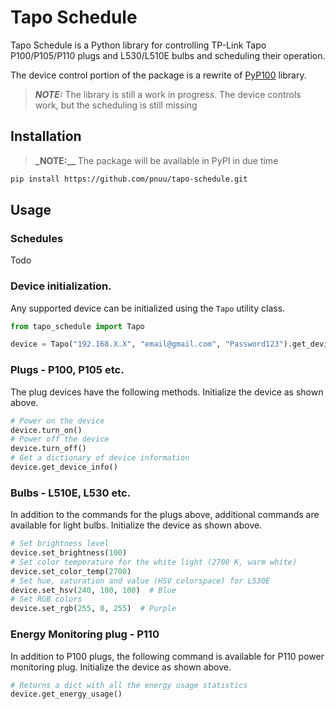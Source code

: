 # Tapo Schedule
Tapo Schedule is a Python library for controlling TP-Link Tapo P100/P105/P110 plugs and L530/L510E bulbs
and scheduling their operation.

The device control portion of the package is a rewrite of [PyP100](https://github.com/fishbigger/TapoP100) library.

> **_NOTE:_**  The library is still a work in progress. The device controls work, but the scheduling is still missing

## Installation

> **_NOTE:__**  The package will be available in PyPI in due time

```bash
pip install https://github.com/pnuu/tapo-schedule.git
```

## Usage

### Schedules
Todo

### Device initialization.
Any supported device can be initialized using the ``Tapo`` utility class.

```python
from tapo_schedule import Tapo

device = Tapo("192.168.X.X", "email@gmail.com", "Password123").get_device()
```

### Plugs - P100, P105 etc.

The plug devices have the following methods. Initialize the device as shown above.

```python
# Power on the device
device.turn_on()
# Power off the device
device.turn_off()
# Get a dictionary of device information
device.get_device_info()
```

### Bulbs - L510E, L530 etc.

In addition to the commands for the plugs above, additional commands are available for light bulbs.
Initialize the device as shown above.

```python
# Set brightness level
device.set_brightness(100)
# Set color temperature for the white light (2700 K, warm white)
device.set_color_temp(2700)
# Set hue, saturation and value (HSV colorspace) for L530E
device.set_hsv(240, 100, 100)  # Blue
# Set RGB colors
device.set_rgb(255, 0, 255)  # Purple
```

### Energy Monitoring plug - P110

In addition to P100 plugs, the following command is available for P110 power monitoring plug.
Initialize the device as shown above.

```python
# Returns a dict with all the energy usage statistics
device.get_energy_usage()
```
